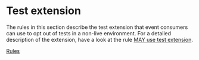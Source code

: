 # Test extension

The rules in this section describe the test extension that event consumers can use to opt out of tests in a non-live environment.
For a detailed description of the extension, have a look at the rule [MAY use test extension](/guidelines/r200021).

[<!--RULES-->Rules](./rules)
